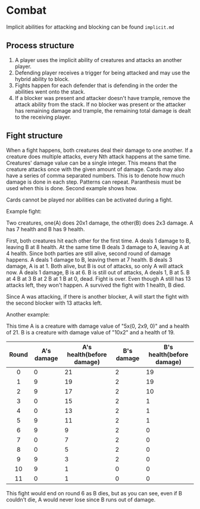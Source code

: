 # Combat

Implicit abilities for attacking and blocking can be found `implicit.md`

## Process structure

1. A player uses the implicit ability of creatures and attacks an another player.
2. Defending player receives a trigger for being attacked and may use the hybrid ability to block.
3. Fights happen for each defender that is defending in the order the abilities went onto the stack.
4. If a blocker was present and attacker doesn't have trample, remove the attack ability from the stack. If no blocker was present or the attacker has remaining damage and trample, the remaining total damage is dealt to the receiving player.

## Fight structure

When a fight happens, both creatures deal their damage to one another. If a creature does multiple attacks, every Nth attack happens at the same time. Creatures' damage value can be a single integer. This means that the creature attacks once with the given amount of damage. Cards may also have a series of comma separated numbers. This is to denote how much damage is done in each step. Patterns can repeat. Paranthesis must be used when this is done. Second example shows how.


Cards cannot be played nor abilities can be activated during a fight.

Example fight:

Two creatures, one(A) does 20x1 damage, the other(B) does 2x3 damage. A has 7 health and B has 9 health. 

First, both creatures hit each other for the first time. A deals 1 damage to B, leaving B at 8 health. At the same time B deals 3 damage to A, leaving A at 4 health.
Since both parties are still alive, second round of damage happens. A deals 1 damage to B, leaving them at 7 health. B deals 3 damage, A is at 1.
Both alive, but B is out of attacks, so only A will attack now. A deals 1 damage, B is at 6.
B is still out of attacks, A deals 1, B at 5.
B at 4
B at 3
B at 2
B at 1
B at 0, dead.
Fight is over. Even though A still has 13 attacks left, they won't happen. A survived the fight with 1 health, B died.

Since A was attacking, if there is another blocker, A will start the fight with the second blocker with 13 attacks left.

Another example:

This time A is a creature with damage value of "5x(0, 2x9, 0)" and a health of 21. B is a creature with damage value of "10x2" and a health of 19.

|Round|A's damage|A's health(before damage)|B's damage|B's health(before damage)|
|:---:|---|---|---|---|
| 0|0|21|2|19|
| 1|9|19|2|19|
| 2|9|17|2|10|
| 3|0|15|2| 1|
| 4|0|13|2| 1|
| 5|9|11|2| 1|
| 6|9| 9|2| 0|
| 7|0| 7|2| 0|
| 8|0| 5|2| 0|
| 9|9| 3|2| 0|
|10|9| 1|0| 0|
|11|0| 1|0| 0|

This fight would end on round 6 as B dies, but as you can see, even if B couldn't die, A would never lose since B runs out of damage.
